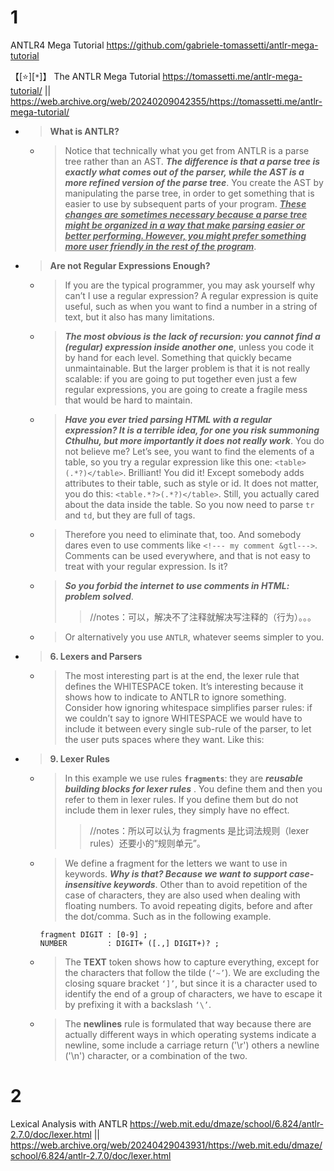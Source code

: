 
# 1

ANTLR4 Mega Tutorial https://github.com/gabriele-tomassetti/antlr-mega-tutorial

【[:star:][`*`]】 The ANTLR Mega Tutorial https://tomassetti.me/antlr-mega-tutorial/ || https://web.archive.org/web/20240209042355/https://tomassetti.me/antlr-mega-tutorial/
- > **What is ANTLR?**
  * > Notice that technically what you get from ANTLR is a parse tree rather than an AST. ***The difference is that a parse tree is exactly what comes out of the parser, while the AST is a more refined version of the parse tree***. You create the AST by manipulating the parse tree, in order to get something that is easier to use by subsequent parts of your program. ***<ins>These changes are sometimes necessary because a parse tree might be organized in a way that make parsing easier or better performing. However, you might prefer something more user friendly in the rest of the program</ins>***.
- > **Are not Regular Expressions Enough?**
  * > If you are the typical programmer, you may ask yourself why can’t I use a regular expression? A regular expression is quite useful, such as when you want to find a number in a string of text, but it also has many limitations.
  * > ***The most obvious is the lack of recursion: you cannot find a (regular) expression inside another one***, unless you code it by hand for each level. Something that quickly became unmaintainable. But the larger problem is that it is not really scalable: if you are going to put together even just a few regular expressions, you are going to create a fragile mess that would be hard to maintain.
  * > ***Have you ever tried parsing HTML with a regular expression? It is a terrible idea, for one you risk summoning Cthulhu, but more importantly it does not really work***. You do not believe me? Let’s see, you want to find the elements of a table, so you try a regular expression like this one: `<table>(.*?)</table>`. Brilliant! You did it! Except somebody adds attributes to their table, such as style or id. It does not matter, you do this: `<table.*?>(.*?)</table>`. Still, you actually cared about the data inside the table. So you now need to parse `tr` and `td`, but they are full of tags.
  * > Therefore you need to eliminate that, too. And somebody dares even to use comments like `<!--- my comment &gtl--->`. Comments can be used everywhere, and that is not easy to treat with your regular expression. Is it?
  * > ***So you forbid the internet to use comments in HTML: problem solved***.
    >> //notes：可以，解决不了注释就解决写注释的（行为）。。。
  * > Or alternatively you use `ANTLR`, whatever seems simpler to you.
- > **6. Lexers and Parsers**
  * > The most interesting part is at the end, the lexer rule that defines the WHITESPACE token. It’s interesting because it shows how to indicate to ANTLR to ignore something. Consider how ignoring whitespace simplifies parser rules: if we couldn’t say to ignore WHITESPACE we would have to include it between every single sub-rule of the parser, to let the user puts spaces where they want. Like this:
- > **9. Lexer Rules**
  * > In this example we use rules **`fragments`**: they are ***reusable building blocks for lexer rules*** . You define them and then you refer to them in lexer rules. If you define them but do not include them in lexer rules, they simply have no effect.
    >> //notes：所以可以认为 fragments 是比词法规则（lexer rules）还要小的“规则单元”。
  * > We define a fragment for the letters we want to use in keywords. ***Why is that? Because we want to support case-insensitive keywords***. Other than to avoid repetition of the case of characters, they are also used when dealing with floating numbers. To avoid repeating digits, before and after the dot/comma. Such as in the following example.
    ```g4
    fragment DIGIT : [0-9] ;
    NUMBER         : DIGIT+ ([.,] DIGIT+)? ;
    ```
  * > The **TEXT** token shows how to capture everything, except for the characters that follow the tilde (`‘~’`). We are excluding the closing square bracket `‘]’`, but since it is a character used to identify the end of a group of characters, we have to escape it by prefixing it with a backslash `‘\’`.
  * > The **newlines** rule is formulated that way because there are actually different ways in which operating systems indicate a newline, some include a carriage return ('\r') others a newline ('\n') character, or a combination of the two.

# 2

Lexical Analysis with ANTLR https://web.mit.edu/dmaze/school/6.824/antlr-2.7.0/doc/lexer.html || https://web.archive.org/web/20240429043931/https://web.mit.edu/dmaze/school/6.824/antlr-2.7.0/doc/lexer.html
